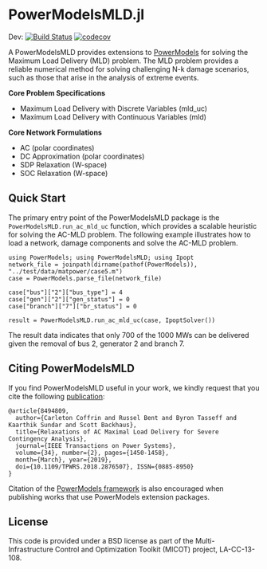 # PowerModelsMLD.jl

Dev:
[![Build Status](https://travis-ci.org/lanl-ansi/PowerModelsMLD.jl.svg?branch=master)](https://travis-ci.org/lanl-ansi/PowerModelsMLD.jl)
[![codecov](https://codecov.io/gh/lanl-ansi/PowerModelsMLD.jl/branch/master/graph/badge.svg)](https://codecov.io/gh/lanl-ansi/PowerModelsMLD.jl)


A PowerModelsMLD provides extensions to [PowerModels](https://github.com/lanl-ansi/PowerModels.jl) for solving the Maximum Load Delivery (MLD) problem.
The MLD problem provides a reliable numerical method for solving challenging N-k damage scenarios, such as those that arise in the analysis of extreme events.

**Core Problem Specifications**
* Maximum Load Delivery with Discrete Variables (mld_uc)
* Maximum Load Delivery with Continuous Variables (mld)

**Core Network Formulations**
* AC (polar coordinates)
* DC Approximation (polar coordinates)
* SDP Relaxation (W-space)
* SOC Relaxation (W-space)


## Quick Start

The primary entry point of the PowerModelsMLD package is the `PowerModelsMLD.run_ac_mld_uc` function, which provides a scalable heuristic for solving the AC-MLD problem.
The following example illustrates how to load a network, damage components and solve the AC-MLD problem.
```
using PowerModels; using PowerModelsMLD; using Ipopt
network_file = joinpath(dirname(pathof(PowerModels)), "../test/data/matpower/case5.m")
case = PowerModels.parse_file(network_file)

case["bus"]["2"]["bus_type"] = 4
case["gen"]["2"]["gen_status"] = 0
case["branch"]["7"]["br_status"] = 0

result = PowerModelsMLD.run_ac_mld_uc(case, IpoptSolver())
```
The result data indicates that only 700 of the 1000 MWs can be delivered given the removal of bus 2, generator 2 and branch 7.


## Citing PowerModelsMLD

If you find PowerModelsMLD useful in your work, we kindly request that you cite the following [publication](https://ieeexplore.ieee.org/document/8494809):
```
@article{8494809, 
  author={Carleton Coffrin and Russel Bent and Byron Tasseff and Kaarthik Sundar and Scott Backhaus}, 
  title={Relaxations of AC Maximal Load Delivery for Severe Contingency Analysis}, 
  journal={IEEE Transactions on Power Systems}, 
  volume={34}, number={2}, pages={1450-1458},
  month={March}, year={2019},
  doi={10.1109/TPWRS.2018.2876507}, ISSN={0885-8950}
}
```
Citation of the [PowerModels framework](https://ieeexplore.ieee.org/document/8442948/) is also encouraged when publishing works that use PowerModels extension packages.


## License

This code is provided under a BSD license as part of the Multi-Infrastructure Control and Optimization Toolkit (MICOT) project, LA-CC-13-108.
